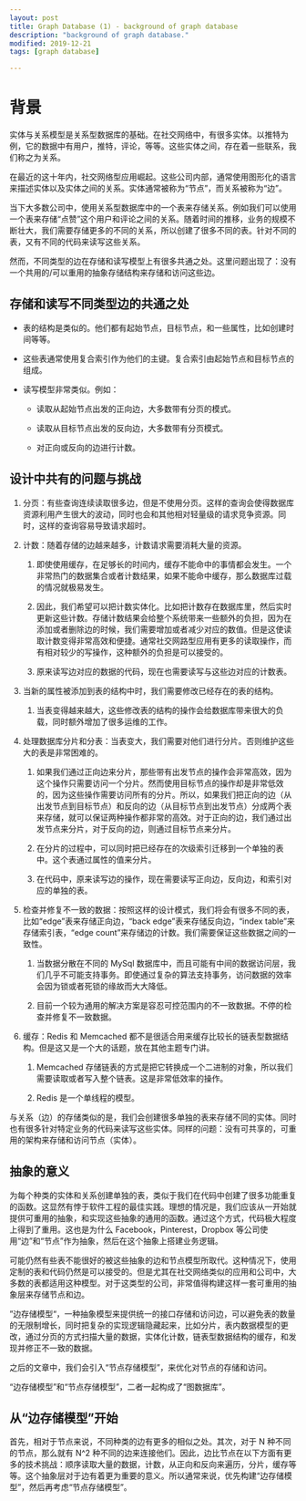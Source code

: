 ```yaml
---
layout: post
title: Graph Database (1) - background of graph database
description: "background of graph database."
modified: 2019-12-21
tags: [graph database]

---
```


# 背景

实体与关系模型是关系型数据库的基础。在社交网络中，有很多实体。以推特为例，它的数据中有用户，推特，评论，等等。这些实体之间，存在着一些联系，我们称之为关系。

在最近的这十年内，社交网络型应用崛起。这些公司内部，通常使用图形化的语言来描述实体以及实体之间的关系。实体通常被称为“节点”，而关系被称为“边”。

当下大多数公司中，使用关系型数据库中的一个表来存储关系。例如我们可以使用一个表来存储“点赞”这个用户和评论之间的关系。随着时间的推移，业务的规模不断壮大，我们需要存储更多的不同的关系，所以创建了很多不同的表。针对不同的表，又有不同的代码来读写这些关系。

然而，不同类型的边在存储和读写模型上有很多共通之处。这里问题出现了：没有一个共用的/可以重用的抽象存储结构来存储和访问这些边。

## 存储和读写不同类型边的共通之处

* 表的结构是类似的。他们都有起始节点，目标节点，和一些属性，比如创建时间等等。

* 这些表通常使用复合索引作为他们的主键。复合索引由起始节点和目标节点的组成。

* 读写模型非常类似。例如：
  * 读取从起始节点出发的正向边，大多数带有分页的模式。

  * 读取从目标节点出发的反向边，大多数带有分页模式。

  * 对正向或反向的边进行计数。

## 设计中共有的问题与挑战

1. 分页：有些查询连续读取很多边，但是不使用分页。这样的查询会使得数据库资源利用产生很大的波动，同时也会和其他相对轻量级的请求竞争资源。同时，这样的查询容易导致请求超时。

2. 计数：随着存储的边越来越多，计数请求需要消耗大量的资源。
    1. 即使使用缓存，在足够长的时间内，缓存不能命中的事情都会发生。一个非常热门的数据集合或者计数结果，如果不能命中缓存，那么数据库过载的情况就极易发生。

    2. 因此，我们希望可以把计数实体化。比如把计数存在数据库里，然后实时更新这些计数。存储计数结果会给整个系统带来一些额外的负担，因为在添加或者删除边的时候，我们需要增加或者减少对应的数值。但是这使读取计数变得非常高效和便捷。通常社交网路型应用有更多的读取操作，而有相对较少的写操作，这种额外的负担是可以接受的。

    3. 原来读写边对应的数据的代码，现在也需要读写与这些边对应的计数表。

3. 当新的属性被添加到表的结构中时，我们需要修改已经存在的表的结构。
    1. 当表变得越来越大，这些修改表的结构的操作会给数据库带来很大的负载，同时额外增加了很多运维的工作。

4. 处理数据库分片和分表：当表变大，我们需要对他们进行分片。否则维护这些大的表是非常困难的。
    1. 如果我们通过正向边来分片，那些带有出发节点的操作会非常高效，因为这个操作只需要访问一个分片。然而使用目标节点的操作却是非常低效的，因为这些操作需要访问所有的分片。所以，如果我们把正向的边（从出发节点到目标节点）和反向的边（从目标节点到出发节点）分成两个表来存储，就可以保证两种操作都非常的高效。对于正向的边，我们通过出发节点来分片，对于反向的边，则通过目标节点来分片。

    2. 在分片的过程中，可以同时把已经存在的次级索引迁移到一个单独的表中。这个表通过属性的值来分片。

    3. 在代码中，原来读写边的操作，现在需要读写正向边，反向边，和索引对应的单独的表。

5. 检查并修复不一致的数据：按照这样的设计模式，我们将会有很多不同的表，比如“edge”表来存储正向边，“back edge”表来存储反向边，“index table”来存储索引表，“edge count”来存储边的计数。我们需要保证这些数据之间的一致性。
    1. 当数据分散在不同的 MySql 数据库中，而且可能有中间的数据访问层，我们几乎不可能支持事务。即使通过复杂的算法支持事务，访问数据的效率会因为锁或者死锁的缘故而大大降低。

    2. 目前一个较为通用的解决方案是容忍可控范围内的不一致数据。不停的检查并修复不一致数据。

6. 缓存：Redis 和 Memcached 都不是很适合用来缓存比较长的链表型数据结构。但是这又是一个大的话题，放在其他主题专门讲。
    1. Memcached 存储链表的方式是把它转换成一个二进制的对象，所以我们需要读取或者写入整个链表。这是非常低效率的操作。

    2. Redis 是一个单线程的模型。

与关系（边）的存储类似的是，我们会创建很多单独的表来存储不同的实体。同时也有很多针对特定业务的代码来读写这些实体。同样的问题：没有可共享的，可重用的架构来存储和访问节点（实体）。

## 抽象的意义

为每个种类的实体和关系创建单独的表，类似于我们在代码中创建了很多功能重复的函数。这显然有悖于软件工程的最佳实践。理想的情况是，我们应该从一开始就提供可重用的抽象，和实现这些抽象的通用的函数。通过这个方式，代码极大程度上得到了重用。这也是为什么 Facebook，Pinterest，Dropbox 等公司使用“边”和“节点”作为抽象，然后在这个抽象上搭建业务逻辑。

可能仍然有些表不能很好的被这些抽象的边和节点模型所取代。这种情况下，使用定制的表和代码仍然是可以接受的。但是尤其在社交网络类似的应用和公司中，大多数的表都适用这种模型。对于这类型的公司，非常值得构建这样一套可重用的抽象层来存储节点和边。

”边存储模型“，一种抽象模型来提供统一的接口存储和访问边，可以避免表的数量的无限制增长，同时把复杂的实现逻辑隐藏起来，比如分片，表内数据模型的更改，通过分页的方式扫描大量的数据，实体化计数，链表型数据结构的缓存，和发现并修正不一致的数据。

之后的文章中，我们会引入“节点存储模型”，来优化对节点的存储和访问。

“边存储模型”和“节点存储模型”，二者一起构成了“图数据库”。

## 从“边存储模型”开始

首先，相对于节点来说，不同种类的边有更多的相似之处。其次，对于 N 种不同的节点，那么就有 N^2 种不同的边来连接他们。因此，边比节点在以下方面有更多的技术挑战：顺序读取大量的数据，计数，从正向和反向来遍历，分片，缓存等等。这个抽象层对于边有着更为重要的意义。所以通常来说，优先构建“边存储模型”，然后再考虑“节点存储模型”。
